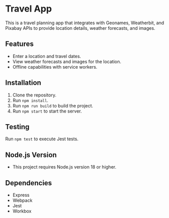 # Travel App

This is a travel planning app that integrates with Geonames, Weatherbit, and Pixabay APIs to provide location details, weather forecasts, and images.

## Features
- Enter a location and travel dates.
- View weather forecasts and images for the location.
- Offline capabilities with service workers.

## Installation
1. Clone the repository.
2. Run `npm install`.
3. Run `npm run build` to build the project.
4. Run `npm start` to start the server.

## Testing
Run `npm test` to execute Jest tests.

## Node.js Version
- This project requires Node.js version 18 or higher.

## Dependencies
- Express
- Webpack
- Jest
- Workbox

